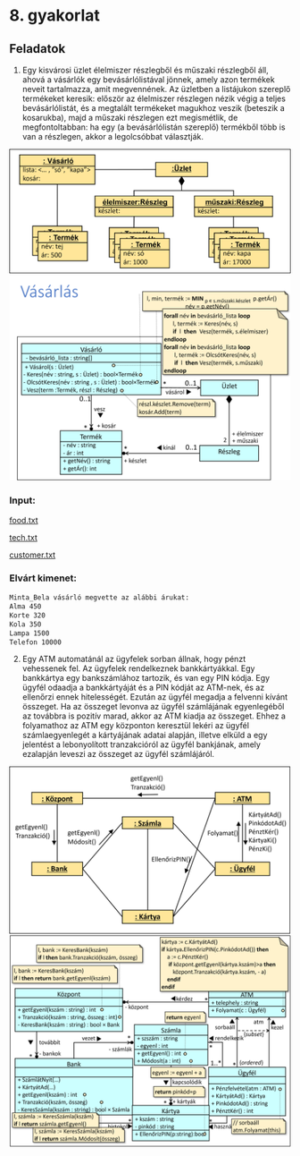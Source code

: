 # 8. gyakorlat


## Feladatok
1. Egy kisvárosi üzlet élelmiszer részlegből és műszaki részlegből áll, ahová a vásárlók egy bevásárlólistával jönnek, amely azon termékek neveit tartalmazza, amit megvennének.  Az üzletben a listájukon szereplő termékeket keresik: először az élelmiszer részlegen nézik végig a teljes bevásárlólistát, és a megtalált termékeket magukhoz veszik (beteszik a kosarukba), majd a műszaki részlegen ezt megismétlik, de megfontoltabban: ha egy (a bevásárlólistán szereplő) termékből több is van a részlegen, akkor a legolcsóbbat választják.

![hello](./fel1.png)
![hello](./fel1uml.png)

### Input:
[food.txt](.\Shop\Shop\inputs\food.txt)

[tech.txt](.\Shop\Shop\inputs\tech.txt)

[customer.txt](.\Shop\Shop\inputs\customer.txt)

### Elvárt kimenet:
```
Minta_Bela vásárló megvette az alábbi árukat: 
Alma 450
Korte 320
Kola 350
Lampa 1500
Telefon 10000
```

2. Egy ATM automatánál az ügyfelek sorban állnak, hogy pénzt vehessenek fel. Az ügyfelek rendelkeznek bankkártyákkal. Egy bankkártya egy bankszámlához tartozik, és van egy PIN kódja. Egy ügyfél odaadja a bankkártyáját és a PIN kódját az ATM-nek, és az ellenőrzi ennek hitelességét. Ezután az ügyfél megadja a felvenni kívánt összeget. Ha az összeget levonva az ügyfél számlájának egyenlegéből az továbbra is pozitív marad, akkor az ATM kiadja az összeget. Ehhez a folyamathoz az ATM egy központon keresztül lekéri az ügyfél számlaegyenlegét a kártyájának adatai alapján, illetve elküld a egy jelentést a lebonyolított tranzakcióról az ügyfél bankjának, amely ezalapján leveszi az összeget az ügyfél számlájáról.

![hello](./fel2object.png)
![hello](./fel2class.png)

